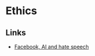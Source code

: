# Ethics

## Links

- [Facebook, AI and hate speech](https://www.technologyreview.com/2021/03/11/1020600/facebook-responsible-ai-misinformation/)

